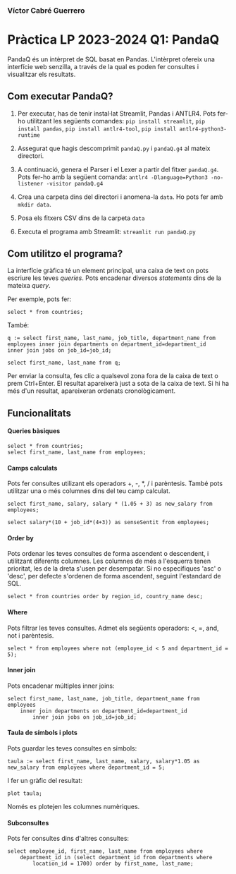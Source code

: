 ### Víctor Cabré Guerrero
# Pràctica LP 2023-2024 Q1: PandaQ

PandaQ és un intèrpret de SQL basat en Pandas. L'intèrpret ofereix una interfície web senzilla, a través de la qual es poden fer consultes i visualitzar els resultats.


## Com executar PandaQ?
1. Per executar, has de tenir instal·lat Streamlit, Pandas i ANTLR4. Pots fer-ho utilitzant les següents comandes:
`pip install streamlit`, `pip install pandas`, `pip install antlr4-tool`, `pip install antlr4-python3-runtime`

2. Assegurat que hagis descomprimit `pandaQ.py` i `pandaQ.g4` al mateix directori.

3. A continuació, genera el Parser i el Lexer a partir del fitxer `pandaQ.g4`. Pots fer-ho amb la següent comanda:
`antlr4 -Dlanguage=Python3 -no-listener -visitor pandaQ.g4`

4. Crea una carpeta dins del directori i anomena-la `data`. Ho pots fer amb `mkdir data`.

5. Posa els fitxers CSV dins de la carpeta `data`

6. Executa el programa amb Streamlit: `streamlit run pandaQ.py`


## Com utilitzo el programa?

La interfície gràfica té un element principal, una caixa de text on pots escriure les teves _queries_. Pots encadenar diversos _statements_ dins de la mateixa _query_.

Per exemple, pots fer:

    select * from countries;

També:

    q := select first_name, last_name, job_title, department_name from
    employees inner join departments on department_id=department_id
    inner join jobs on job_id=job_id;

    select first_name, last_name from q;

Per enviar la consulta, fes clic a qualsevol zona fora de la caixa de text o prem Ctrl+Enter. El resultat apareixerà just a sota de la caixa de text. Si hi ha més d'un resultat, apareixeran ordenats cronològicament.


## Funcionalitats

#### Queries bàsiques

    select * from countries;
    select first_name, last_name from employees;


#### Camps calculats

Pots fer consultes utilizant els operadors +, -, *, / i parèntesis. També pots utilitzar una o més columnes dins del teu camp calculat.

    select first_name, salary, salary * (1.05 + 3) as new_salary from employees;

    select salary*(10 + job_id*(4+3)) as senseSentit from employees;

#### Order by

Pots ordenar les teves consultes de forma ascendent o descendent, i utilitzant diferents columnes. Les columnes de més a l'esquerra tenen prioritat, les de la dreta s'usen per desempatar. Si no especifiques 'asc' o 'desc', per defecte s'ordenen de forma ascendent, seguint l'estandard de SQL.

    select * from countries order by region_id, country_name desc;

#### Where

Pots filtrar les teves consultes. Admet els següents operadors: <, =, and, not i parèntesis.

    select * from employees where not (employee_id < 5 and department_id = 5);

#### Inner join

Pots encadenar múltiples inner joins:

    select first_name, last_name, job_title, department_name from employees
        inner join departments on department_id=department_id
            inner join jobs on job_id=job_id;

#### Taula de símbols i plots

Pots guardar les teves consultes en símbols:

    taula := select first_name, last_name, salary, salary*1.05 as new_salary from employees where department_id = 5;

I fer un gràfic del resultat:

    plot taula;

Només es plotejen les columnes numèriques.

#### Subconsultes

Pots fer consultes dins d'altres consultes:

    select employee_id, first_name, last_name from employees where 
        department_id in (select department_id from departments where 
            location_id = 1700) order by first_name, last_name;
